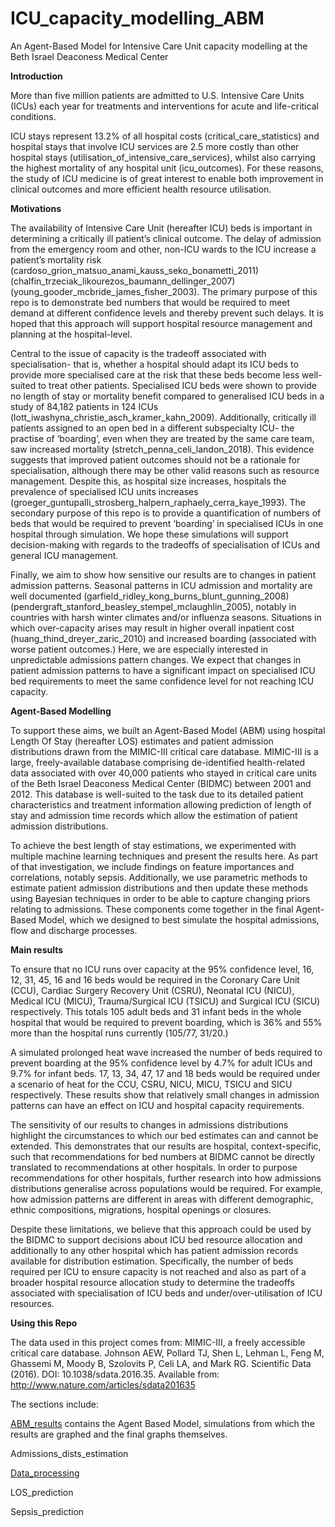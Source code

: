 # ICU_capacity_modelling_ABM
An Agent-Based Model for Intensive Care Unit capacity modelling at the Beth Israel Deaconess Medical Center

**Introduction**

More than five million patients are admitted to U.S. Intensive Care Units (ICUs) each year for treatments and interventions for acute and life-critical conditions. 

ICU stays represent 13.2\% of all hospital costs (critical_care_statistics) and hospital stays that involve ICU services are 2.5 more costly than other hospital stays (utilisation_of_intensive_care_services), whilst also carrying the highest mortality of any hospital unit (icu_outcomes). For these reasons, the study of ICU medicine is of great interest to enable both improvement in clinical outcomes and more efficient health resource utilisation.

**Motivations**

The availability of Intensive Care Unit (hereafter ICU) beds is important in determining a critically ill patient’s clinical outcome. The delay of admission from the emergency room and other, non-ICU wards to the ICU increase a patient’s mortality risk (cardoso_grion_matsuo_anami_kauss_seko_bonametti_2011) (chalfin_trzeciak_likourezos_baumann_dellinger_2007) (young_gooder_mcbride_james_fisher_2003). The primary purpose of this repo is to demonstrate bed numbers that would be required to meet demand at different confidence levels and thereby prevent such delays. It is hoped that this approach will support hospital resource management and planning at the hospital-level.

Central to the issue of capacity is the tradeoff associated with specialisation- that is, whether a hospital should adapt its ICU beds to provide more specialised care at the risk that these beds become less well-suited to treat other patients. Specialised ICU beds were shown to provide no length of stay or mortality benefit compared to generalised ICU beds in a study of 84,182 patients in 124 ICUs (lott_iwashyna_christie_asch_kramer_kahn_2009). Additionally, critically ill patients assigned to an open bed in a different subspecialty ICU- the practise of ‘boarding’, even when they are treated by the same care team, saw increased mortality (stretch_penna_celi_landon_2018). This evidence suggests that improved patient outcomes should not be a rationale for specialisation, although there may be other valid reasons such as resource management.  Despite this, as hospital size increases, hospitals the prevalence of specialised ICU units increases (groeger_guntupalli_strosberg_halpern_raphaely_cerra_kaye_1993).  The secondary purpose of this repo is to provide a quantification of numbers of beds that would be required to prevent ‘boarding’ in specialised ICUs in one hospital through simulation. We hope these simulations will support decision-making with regards to the tradeoffs of specialisation of ICUs and general ICU management.

Finally, we aim to show how sensitive our results are to changes in patient admission patterns. Seasonal patterns in ICU admission and mortality are well documented (garfield_ridley_kong_burns_blunt_gunning_2008) (pendergraft_stanford_beasley_stempel_mclaughlin_2005),  notably in countries with harsh winter climates and/or influenza seasons. Situations in which over-capacity arises may result in higher overall inpatient cost (huang_thind_dreyer_zaric_2010) and increased boarding (associated with worse patient outcomes.) Here, we are especially interested in unpredictable admissions pattern changes. We expect that changes in patient admission patterns to have a significant impact on specialised ICU bed requirements to meet the same confidence level for not reaching ICU capacity.

**Agent-Based Modelling**

To support these aims, we built an Agent-Based Model (ABM) using hospital Length Of Stay (hereafter LOS) estimates and patient admission distributions drawn from the MIMIC-III critical care database. MIMIC-III is a large, freely-available database comprising de-identified health-related data associated with over 40,000 patients who stayed in critical care units of the Beth Israel Deaconess Medical Center (BIDMC) between 2001 and 2012. This database is well-suited to the task due to its detailed patient characteristics and treatment information allowing prediction of length of stay and admission time records which allow the estimation of patient admission distributions.

To achieve the best length of stay estimations, we experimented with multiple machine learning techniques and present the results here. As part of that investigation, we include findings on feature importances and correlations, notably sepsis. Additionally, we use parametric methods to estimate patient admission distributions and then update these methods using Bayesian techniques in order to be able to capture changing priors relating to admissions. These components come together in the final Agent-Based Model, which we designed to best simulate the hospital admissions, flow and discharge processes.

**Main results**

 To ensure that no ICU runs over capacity at the 95\% confidence level, 16, 12, 31, 45, 16 and 16 beds would be required in the Coronary Care Unit (CCU), Cardiac Surgery Recovery Unit (CSRU), Neonatal ICU (NICU), Medical ICU (MICU), Trauma/Surgical ICU (TSICU) and Surgical ICU (SICU) respectively. This totals 105 adult beds and 31 infant beds in the whole hospital that would be required to prevent boarding, which is 36\% and 55\% more than the hospital runs currently (105/77, 31/20.) 

A simulated prolonged heat wave increased the number of beds required to prevent boarding at the 95\% confidence level by 4.7\% for adult ICUs and 9.7\% for infant beds. 17, 13, 34, 47, 17 and 18 beds would be required under a scenario of heat for the CCU, CSRU, NICU, MICU, TSICU and SICU respectively. These results show that relatively small changes in admission patterns can have an effect on ICU and hospital capacity requirements.

The sensitivity of our results to changes in admissions distributions highlight the circumstances to which our bed estimates can and cannot be extended. This demonstrates that our results are hospital, context-specific, such that recommendations for bed numbers at BIDMC cannot be directly translated to recommendations at other hospitals. In order to purpose recommendations for other hospitals, further research into how admissions distributions generalise across populations would be required. For example, how admission patterns are different in areas with different demographic, ethnic compositions, migrations, hospital openings or closures.

Despite these limitations, we believe that this approach could be used by the BIDMC to support decisions about ICU bed resource allocation and additionally to any other hospital which has patient admission records available for distribution estimation. Specifically, the number of beds required per ICU to ensure capacity is not reached and also as part of a broader hospital resource allocation study to determine the tradeoffs associated with specialisation of ICU beds and under/over-utilisation of ICU resources.

**Using this Repo**

The data used in this project comes from: MIMIC-III, a freely accessible critical care database. Johnson AEW, Pollard TJ, Shen L, Lehman L, Feng M, Ghassemi M, Moody B, Szolovits P, Celi LA, and Mark RG. Scientific Data (2016). DOI: 10.1038/sdata.2016.35. Available from: http://www.nature.com/articles/sdata201635

The sections include:

[ABM_results](https://github.com/c-maine/ICU_capacity_modelling_ABM/tree/master/ABM_results) contains the Agent Based Model, simulations from which the results are graphed and the final graphs themselves.

Admissions_dists_estimation

[Data_processing](https://github.com/c-maine/ICU_capacity_modelling_ABM/tree/master/Data_processing)

LOS_prediction

Sepsis_prediction
